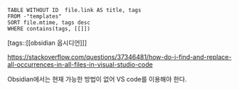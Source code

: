 <!--Basic Template V0.0.2 Start -->
```dataview
TABLE WITHOUT ID  file.link AS title, tags
FROM -"templates"
SORT file.mtime, tags desc
WHERE contains(tags, [[]])
```
<!--Basic Template V0.0.2 End -->
[tags::[[obsidian 옵시디언]]]

https://stackoverflow.com/questions/37346481/how-do-i-find-and-replace-all-occurrences-in-all-files-in-visual-studio-code

Obsidian에서는 현재 가능한 방법이 없어 VS code를 이용해야 한다.
